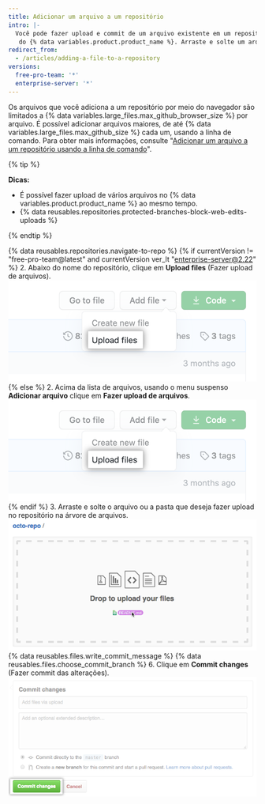 ```yaml
---
title: Adicionar um arquivo a um repositório
intro: |-
  Você pode fazer upload e commit de um arquivo existente em um repositório
   do {% data variables.product.product_name %}. Arraste e solte um arquivo em qualquer diretório na árvore de arquivos ou faça upload de arquivos da página principal do repositório.
redirect_from:
  - /articles/adding-a-file-to-a-repository
versions:
  free-pro-team: '*'
  enterprise-server: '*'
---
```


Os arquivos que você adiciona a um repositório por meio do navegador são limitados a {% data variables.large_files.max_github_browser_size %} por arquivo. É possível adicionar arquivos maiores, de até {% data variables.large_files.max_github_size %} cada um, usando a linha de comando. Para obter mais informações, consulte "[Adicionar um arquivo a um repositório usando a linha de comando](/articles/adding-a-file-to-a-repository-using-the-command-line)".

{% tip %}

**Dicas:**
- É possível fazer upload de vários arquivos no {% data variables.product.product_name %} ao mesmo tempo.
- {% data reusables.repositories.protected-branches-block-web-edits-uploads %}

{% endtip %}

{% data reusables.repositories.navigate-to-repo %}
{% if currentVersion != "free-pro-team@latest" and currentVersion ver_lt "enterprise-server@2.22" %}
2. Abaixo do nome do repositório, clique em **Upload files** (Fazer upload de arquivos). ![Butão Upload files (Fazer upload de arquivos)](/assets/images/help/repository/upload-files-button.png)
{% else %}
2. Acima da lista de arquivos, usando o menu suspenso **Adicionar arquivo** clique em **Fazer upload de arquivos**. !["Fazer upload de arquivos" no menu suspenso "Adicionar arquivo"](/assets/images/help/repository/upload-files-button.png)
{% endif %}
3. Arraste e solte o arquivo ou a pasta que deseja fazer upload no repositório na árvore de arquivos. ![Área arrastar e soltar](/assets/images/help/repository/upload-files-drag-and-drop.png)
{% data reusables.files.write_commit_message %}
{% data reusables.files.choose_commit_branch %}
6. Clique em **Commit changes** (Fazer commit das alterações). ![Botão Commit changes (Fazer commit de alterações)](/assets/images/help/repository/commit-changes-button.png)
